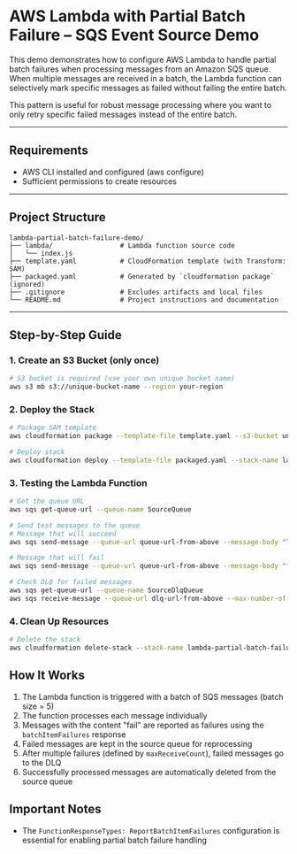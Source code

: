 # AWS Lambda with Partial Batch Failure – SQS Event Source Demo

This demo demonstrates how to configure AWS Lambda to handle partial batch failures when processing messages from an Amazon SQS queue. When multiple messages are received in a batch, the Lambda function can selectively mark specific messages as failed without failing the entire batch.

This pattern is useful for robust message processing where you want to only retry specific failed messages instead of the entire batch.

---

## Requirements

- AWS CLI installed and configured (aws configure)
- Sufficient permissions to create resources

---

## Project Structure

```
lambda-partial-batch-failure-demo/
├── lambda/                 # Lambda function source code
│   └── index.js
├── template.yaml           # CloudFormation template (with Transform: SAM)
├── packaged.yaml           # Generated by `cloudformation package` (ignored)
├── .gitignore              # Excludes artifacts and local files
└── README.md               # Project instructions and documentation
```

---

## Step-by-Step Guide

### 1. Create an S3 Bucket (only once)

```bash
# S3 bucket is required (use your own unique bucket name)
aws s3 mb s3://unique-bucket-name --region your-region
```

### 2. Deploy the Stack

```bash
# Package SAM template
aws cloudformation package --template-file template.yaml --s3-bucket unique-bucket-name --output-template-file packaged.yaml

# Deploy stack
aws cloudformation deploy --template-file packaged.yaml --stack-name lambda-partial-batch-failure-demo --capabilities CAPABILITY_NAMED_IAM --region your-region
```

### 3. Testing the Lambda Function

```bash
# Get the queue URL
aws sqs get-queue-url --queue-name SourceQueue

# Send test messages to the queue
# Message that will succeed
aws sqs send-message --queue-url queue-url-from-above --message-body "This will succeed"

# Message that will fail
aws sqs send-message --queue-url queue-url-from-above --message-body "fail"

# Check DLQ for failed messages
aws sqs get-queue-url --queue-name SourceDlqQueue
aws sqs receive-message --queue-url dlq-url-from-above --max-number-of-messages 10
```

### 4. Clean Up Resources

```bash
# Delete the stack
aws cloudformation delete-stack --stack-name lambda-partial-batch-failure-demo
```

## How It Works

1. The Lambda function is triggered with a batch of SQS messages (batch size = 5)
2. The function processes each message individually
3. Messages with the content "fail" are reported as failures using the `batchItemFailures` response
4. Failed messages are kept in the source queue for reprocessing
5. After multiple failures (defined by `maxReceiveCount`), failed messages go to the DLQ
6. Successfully processed messages are automatically deleted from the source queue

## Important Notes

- The `FunctionResponseTypes: ReportBatchItemFailures` configuration is essential for enabling partial batch failure handling
